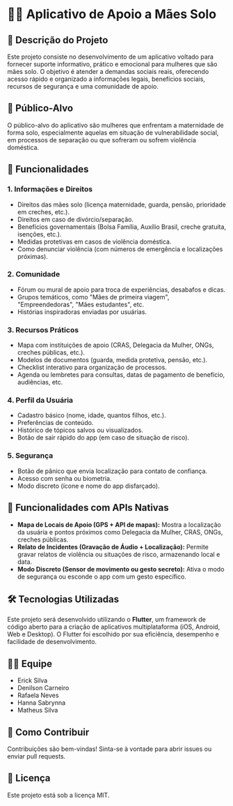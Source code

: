 # 👩‍👧 Aplicativo de Apoio a Mães Solo

## 📝 Descrição do Projeto
Este projeto consiste no desenvolvimento de um aplicativo voltado para fornecer suporte informativo, prático e emocional para mulheres que são mães solo. O objetivo é atender a demandas sociais reais, oferecendo acesso rápido e organizado a informações legais, benefícios sociais, recursos de segurança e uma comunidade de apoio.

## 🎯 Público-Alvo
O público-alvo do aplicativo são mulheres que enfrentam a maternidade de forma solo, especialmente aquelas em situação de vulnerabilidade social, em processos de separação ou que sofreram ou sofrem violência doméstica.

## 🔧 Funcionalidades
### 1. Informações e Direitos
- Direitos das mães solo (licença maternidade, guarda, pensão, prioridade em creches, etc.).
- Direitos em caso de divórcio/separação.
- Benefícios governamentais (Bolsa Família, Auxílio Brasil, creche gratuita, isenções, etc.).
- Medidas protetivas em casos de violência doméstica.
- Como denunciar violência (com números de emergência e localizações próximas).

### 2. Comunidade
- Fórum ou mural de apoio para troca de experiências, desabafos e dicas.
- Grupos temáticos, como "Mães de primeira viagem", "Empreendedoras", "Mães estudantes", etc.
- Histórias inspiradoras enviadas por usuárias.

### 3. Recursos Práticos
- Mapa com instituições de apoio (CRAS, Delegacia da Mulher, ONGs, creches públicas, etc.).
- Modelos de documentos (guarda, medida protetiva, pensão, etc.).
- Checklist interativo para organização de processos.
- Agenda ou lembretes para consultas, datas de pagamento de benefício, audiências, etc.

### 4. Perfil da Usuária
- Cadastro básico (nome, idade, quantos filhos, etc.).
- Preferências de conteúdo.
- Histórico de tópicos salvos ou visualizados.
- Botão de sair rápido do app (em caso de situação de risco).

### 5. Segurança
- Botão de pânico que envia localização para contato de confiança.
- Acesso com senha ou biometria.
- Modo discreto (ícone e nome do app disfarçado).

## 📲 Funcionalidades com APIs Nativas
- **Mapa de Locais de Apoio (GPS + API de mapas):** Mostra a localização da usuária e pontos próximos como Delegacia da Mulher, CRAS, ONGs, creches públicas.
- **Relato de Incidentes (Gravação de Áudio + Localização):** Permite gravar relatos de violência ou situações de risco, armazenando local e data.
- **Modo Discreto (Sensor de movimento ou gesto secreto):** Ativa o modo de segurança ou esconde o app com um gesto específico.

## 🛠️ Tecnologias Utilizadas
Este projeto será desenvolvido utilizando o **Flutter**, um framework de código aberto para a criação de aplicativos multiplataforma (iOS, Android, Web e Desktop). O Flutter foi escolhido por sua eficiência, desempenho e facilidade de desenvolvimento.

## 🧑‍💻 Equipe
- Erick Silva
- Denilson Carneiro
- Rafaela Neves
- Hanna Sabrynna
- Matheus Silva

## 🤝 Como Contribuir
Contribuições são bem-vindas! Sinta-se à vontade para abrir issues ou enviar pull requests.

## 📄 Licença
Este projeto está sob a licença MIT.
